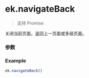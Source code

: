 # ek.navigateBack

> <Icon type="success" /> 支持 Promise

关闭当前页面，返回上一页面或多级页面。

### 参数

<Props :data="props" options />

### Example

```ts
ek.navigateBack()
```

<script setup>
const props = [
  {
    name: 'delta',
    type: 'number',
    default: '1',
    required: false,
    desc: '返回的页面数，如果 delta 大于现有页面数，则返回到首页',
    version: '0.1.0',
  },
]
</script>
